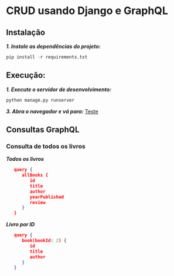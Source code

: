 # CRUD usando Django e GraphQL

## Instalação

***1. Instale as dependências do projeto:***
~~~python
pip install -r requirements.txt
~~~

## Execução:

***1. Execute o servidor de desenvolvimento:***
~~~python
python manage.py runserver
~~~

***3. Abra o navegador e vá para:***
  [Teste](http://localhost:8000/graphql)

## Consultas GraphQL

### Consulta de todos os livros

***Todos os livros***
~~~json  
   query {
      allBooks {
         id
         title
         author
         yearPublished
         review
      }
   }
~~~

***Livro por ID***
~~~json  
   query {
      book(bookId: 2) {
         id
         title
         author
      }
   }
~~~